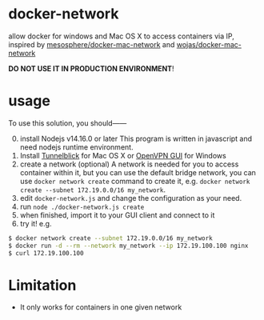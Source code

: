 # docker-network
allow docker for windows and Mac OS X to access containers via IP, inspired by [mesosphere/docker-mac-network](https://github.com/mesosphere/docker-mac-network) and [wojas/docker-mac-network](https://github.com/wojas/docker-mac-network) 

**DO NOT USE IT IN PRODUCTION ENVIRONMENT**!

# usage

To use this solution, you should——

0. install Nodejs v14.16.0 or later
  This program is written in javascript and need nodejs runtime environment.
1. Install [Tunnelblick](https://tunnelblick.net/downloads.html) for Mac OS X or [OpenVPN GUI](https://openvpn.net/community-downloads/) for Windows
2. create a network (optional)
  A network is needed for you to access container within it, but you can use the default bridge network, you can use `docker network create` command to create it, e.g. `docker network create --subnet 172.19.0.0/16 my_network`.
3. edit `docker-network.js` and change the configuration as your need.
4. run `node ./docker-network.js create` 
5. when finished, import it to your GUI client and connect to it
6. try it!
  e.g. 
  ```bash
  $ docker network create --subnet 172.19.0.0/16 my_network
  $ docker run -d --rm --network my_network --ip 172.19.100.100 nginx
  $ curl 172.19.100.100
  ```

# Limitation

- It only works for containers in one given network

